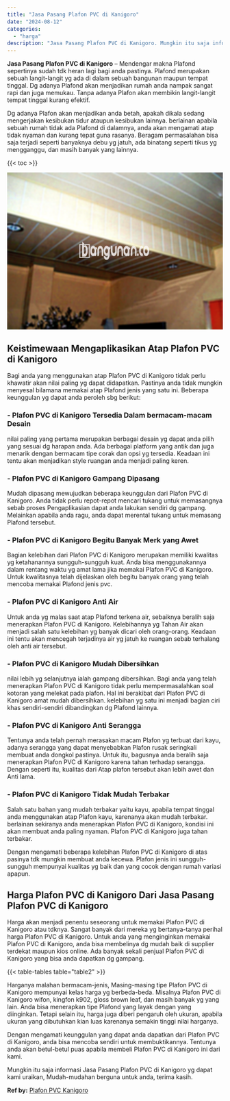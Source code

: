 ```yaml
---
title: "Jasa Pasang Plafon PVC di Kanigoro"
date: "2024-08-12"
categories: 
  - "harga"
description: "Jasa Pasang Plafon PVC di Kanigoro. Mungkin itu saja informasi Jasa Pasang Plafon PVC di Kanigoro yg dapat kami uraikan, Mudah-mudahan berguna untuk anda, te..."
---
```


**Jasa Pasang Plafon PVC di Kanigoro** – Mendengar makna Plafond sepertinya sudah tdk heran lagi bagi anda pastinya. Plafond merupakan sebuah langit-langit yg ada di dalam sebuah bangunan maupun tempat tinggal. Dg adanya Plafond akan menjadikan rumah anda nampak sangat rapi dan juga memukau. Tanpa adanya Plafon akan membikin langit-langit tempat tinggal kurang efektif.

Dg adanya Plafon akan menjadikan anda betah, apakah dikala sedang mengerjakan kesibukan tidur ataupun kesibukan lainnya. berlainan apabila sebuah rumah tidak ada Plafond di dalamnya, anda akan mengamati atap tidak nyaman dan kurang tepat guna rasanya. Beragam permasalahan bisa saja terjadi seperti banyaknya debu yg jatuh, ada binatang seperti tikus yg mengganggu, dan masih banyak yang lainnya.

{{< toc >}}

![Jasa Pasang Plafon PVC di Kanigoro](/images/flafond-pvc-murah06.png)

## Keistimewaan Mengaplikasikan Atap Plafon PVC di Kanigoro

Bagi anda yang menggunakan atap Plafon PVC di Kanigoro tidak perlu khawatir akan nilai paling yg dapat didapatkan. Pastinya anda tidak mungkin menyesal bilamana memakai atap Plafond jenis yang satu ini. Beberapa keunggulan yg dapat anda peroleh sbg berikut:

### \- Plafon PVC di Kanigoro Tersedia Dalam bermacam-macam Desain

nilai paling yang pertama merupakan berbagai desain yg dapat anda pilih yang sesuai dg harapan anda. Ada berbagai platform yang antik dan juga menarik dengan bermacam tipe corak dan opsi yg tersedia. Keadaan ini tentu akan menjadikan style ruangan anda menjadi paling keren.

### \- Plafon PVC di Kanigoro Gampang Dipasang

Mudah dipasang mewujudkan beberapa keunggulan dari Plafon PVC di Kanigoro. Anda tidak perlu repot-repot mencari tukang untuk memasangnya sebab proses Pengaplikasian dapat anda lakukan sendiri dg gampang. Melainkan apabila anda ragu, anda dapat merental tukang untuk memasang Plafond tersebut.

### \- Plafon PVC di Kanigoro Begitu Banyak Merk yang Awet

Bagian kelebihan dari Plafon PVC di Kanigoro merupakan memiliki kwalitas yg ketahanannya sungguh-sungguh kuat. Anda bisa menggunakannya dalam rentang waktu yg amat lama jika memakai Plafon PVC di Kanigoro. Untuk kwalitasnya telah dijelaskan oleh begitu banyak orang yang telah mencoba memakai Plafond jenis pvc.

### \- Plafon PVC di Kanigoro Anti Air

Untuk anda yg malas saat atap Plafond terkena air, sebaiknya beralih saja menerapkan Plafon PVC di Kanigoro. Kelebihannya yg Tahan Air akan menjadi salah satu kelebihan yg banyak dicari oleh orang-orang. Keadaan ini tentu akan mencegah terjadinya air yg jatuh ke ruangan sebab terhalang oleh anti air tersebut.

### \- Plafon PVC di Kanigoro Mudah Dibersihkan

nilai lebih yg selanjutnya ialah gampang dibersihkan. Bagi anda yang telah menerapkan Plafon PVC di Kanigoro tidak perlu mempermasalahkan soal kotoran yang melekat pada plafon. Hal ini berakibat dari Plafon PVC di Kanigoro amat mudah dibersihkan. kelebihan yg satu ini menjadi bagian ciri khas sendiri-sendiri dibandingkan dg Plafond lainnya.

### \- Plafon PVC di Kanigoro Anti Serangga

Tentunya anda telah pernah merasakan macam Plafon yg terbuat dari kayu, adanya serangga yang dapat menyebabkan Plafon rusak seringkali membuat anda dongkol pastinya. Untuk itu, bagusnya anda beralih saja menerapkan Plafon PVC di Kanigoro karena tahan terhadap serangga. Dengan seperti itu, kualitas dari Atap plafon tersebut akan lebih awet dan Anti lama.

### \- Plafon PVC di Kanigoro Tidak Mudah Terbakar

Salah satu bahan yang mudah terbakar yaitu kayu, apabila tempat tinggal anda menggunakan atap Plafon kayu, karenanya akan mudah terbakar. berlainan sekiranya anda menerapkan Plafon PVC di Kanigoro, kondisi ini akan membuat anda paling nyaman. Plafon PVC di Kanigoro juga tahan terbakar.

Dengan mengamati beberapa kelebihan Plafon PVC di Kanigoro di atas pasinya tdk mungkin membuat anda kecewa. Plafon jenis ini sungguh-sungguh mempunyai kualitas yg baik dan yang cocok dengan rumah variasi apapun.

## Harga Plafon PVC di Kanigoro Dari Jasa Pasang Plafon PVC di Kanigoro

Harga akan menjadi penentu seseorang untuk memakai Plafon PVC di Kanigoro atau tdknya. Sangat banyak dari mereka yg bertanya-tanya perihal harga Plafon PVC di Kanigoro. Untuk anda yang menginginkan memakai Plafon PVC di Kanigoro, anda bisa membelinya dg mudah baik di supplier terdekat maupun kios online. Ada banyak sekali penjual Plafon PVC di Kanigoro yang bisa anda dapatkan dg gampang.

{{< table-tables table="table2" >}}

Harganya malahan bermacam-jenis, Masing-masing tipe Plafon PVC di Kanigoro mempunyai kelas harga yg berbeda-beda. Misalnya Plafon PVC di Kanigoro wifon, kingfon k902, gloss brown leaf, dan masih banyak yg yang lain. Anda bisa menerapkan tipe Plafond yang layak dengan yang diinginkan. Tetapi selain itu, harga juga diberi pengaruh oleh ukuran, apabila ukuran yang dibutuhkan kian luas karenanya semakin tinggi nilai harganya.

Dengan mengamati keunggulan yang dapat anda dapatkan dari Plafon PVC di Kanigoro, anda bisa mencoba sendiri untuk membuktikannya. Tentunya anda akan betul-betul puas apabila membeli Plafon PVC di Kanigoro ini dari kami.

Mungkin itu saja informasi Jasa Pasang Plafon PVC di Kanigoro yg dapat kami uraikan, Mudah-mudahan berguna untuk anda, terima kasih.

**Ref by:** [Plafon PVC Kanigoro](https://id.wikipedia.org/wiki/Plafon)
